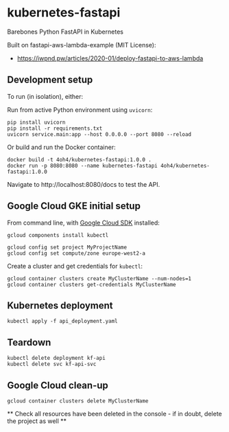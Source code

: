 # kubernetes-fastapi

Barebones Python FastAPI in Kubernetes

Built on fastapi-aws-lambda-example (MIT License):

- https://iwpnd.pw/articles/2020-01/deploy-fastapi-to-aws-lambda

## Development setup

To run (in isolation), either:

Run from active Python environment using `uvicorn`:

    pip install uvicorn
    pip install -r requirements.txt
    uvicorn service.main:app --host 0.0.0.0 --port 8080 --reload

Or build and run the Docker container:

    docker build -t 4oh4/kubernetes-fastapi:1.0.0 .
    docker run -p 8080:8080 --name kubernetes-fastapi 4oh4/kubernetes-fastapi:1.0.0

Navigate to http://localhost:8080/docs to test the API.

## Google Cloud GKE initial setup

From command line, with [Google Cloud SDK](https://cloud.google.com/sdk/docs/install) installed:

    gcloud components install kubectl

    gcloud config set project MyProjectName
    gcloud config set compute/zone europe-west2-a

Create a cluster and get credentials for `kubectl`:

    gcloud container clusters create MyClusterName --num-nodes=1
    gcloud container clusters get-credentials MyClusterName

## Kubernetes deployment

    kubectl apply -f api_deployment.yaml

## Teardown

    kubectl delete deployment kf-api
    kubectl delete svc kf-api-svc

## Google Cloud clean-up

    gcloud container clusters delete MyClusterName

** Check all resources have been deleted in the console - if in doubt, delete the project as well **
